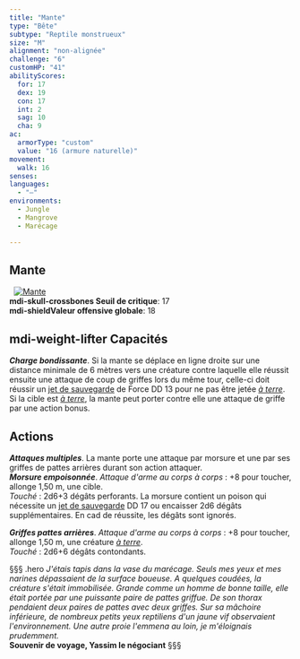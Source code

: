 ```yaml
---
title: "Mante"
type: "Bête"
subtype: "Reptile monstrueux"
size: "M"
alignment: "non-alignée"
challenge: "6"
customHP: "41"
abilityScores:
  for: 17
  dex: 19
  con: 17
  int: 2
  sag: 10
  cha: 9
ac:
  armorType: "custom"
  value: "16 (armure naturelle)"
movement:
  walk: 16
senses:
languages:
  - "—"
environments:
  - Jungle
  - Mangrove
  - Marécage

---
```

## Mante
&nbsp;
[![Mante](https://www.douaratil.fr/illustrations/creature-monstrueuse/mantem.png)](https://www.douaratil.fr/illustrations/creature-monstrueuse/mante.jpg)  
**<v-icon>mdi-skull-crossbones</v-icon> Seuil de critique**: 17             
**<v-icon>mdi-shield</v-icon>Valeur offensive globale**: 18       
## <v-icon>mdi-weight-lifter</v-icon> Capacités
_**Charge bondissante**_. Si la mante se déplace en ligne droite sur une distance minimale de 6 mètres vers une créature contre laquelle elle réussit ensuite une attaque de coup de griffes lors du même tour, celle-ci doit réussir un [jet de sauvegarde](/utiliser-les-caracteristiques/#jets-de-sauvegarde) de Force DD 13 pour ne pas être jetée [_à terre_](/gerer-la-sante-du-personnage/#a-terre). Si la cible est [_à terre_](/gerer-la-sante-du-personnage/#a-terre), la mante peut porter contre elle une attaque de griffe par une action bonus.

## Actions
_**Attaques multiples**_. La mante porte une attaque par morsure et une par ses griffes de pattes arrières durant son action attaquer.   
_**Morsure empoisonnée**_. _Attaque d'arme au corps à corps_ : +8 pour toucher, allonge 1,50 m, une cible.  
_Touché_ : 2d6+3 dégâts perforants. La morsure contient un poison qui nécessite un [jet de sauvegarde](/utiliser-les-caracteristiques/#jets-de-sauvegarde) DD 17 ou encaisser 2d6 dégâts supplémentaires. En cad de réussite, les dégâts sont ignorés.   

_**Griffes pattes arrières**_. _Attaque d'arme au corps à corps_ : +8 pour toucher, allonge 1,50 m, une créature [_à terre_](/gerer-la-sante-du-personnage/#a-terre).  
_Touché_ : 2d6+6 dégâts contondants.  

§§§ .hero
*J'étais tapis dans la vase du marécage. Seuls mes yeux et mes narines dépassaient de la surface boueuse. A quelques coudées, la créature s'était immobilisée. Grande comme un homme de bonne taille, elle était portée par une puissante paire de pattes griffue. De son thorax pendaient deux paires de pattes avec deux griffes. Sur sa mâchoire inférieure, de nombreux petits yeux reptiliens d'un jaune vif observaient l'environnement. Une autre proie l'emmena au loin, je m'éloignais prudemment.*  
**Souvenir de voyage, Yassim le négociant**
§§§
